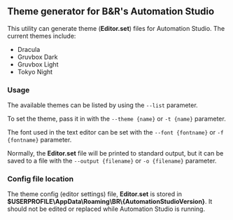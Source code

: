 ## Theme generator for B&R's Automation Studio

This utility can generate theme (**Editor.set**) files for Automation Studio. The current themes include:

* Dracula
* Gruvbox Dark
* Gruvbox Light
* Tokyo Night

### Usage

The available themes can be listed by using the `--list` parameter.

To set the theme, pass it in with the `--theme {name}` or `-t {name}` parameter.

The font used in the text editor can be set with the `--font {fontname}` or `-f {fontname}` parameter.

Normally, the **Editor.set** file will be printed to standard output, but it can be saved to a file with the `--output {filename}` or `-o {filename}` parameter.

### Config file location

The theme config (editor settings) file, **Editor.set** is stored in **$USERPROFILE\AppData\Roaming\BR\\{AutomationStudioVersion}**. It should not be edited or replaced while Automation Studio is running.
